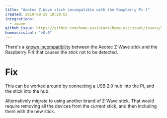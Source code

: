 ```yaml
---
title: "Aeotec Z-Wave stick incompatible with the Raspberry Pi 4"
created: 2019-08-29 18:20:03
integrations:
  - zwave
github_issue: https://github.com/home-assistant/home-assistant/issues/26270
homeassistant: ">0.0"
---
```


There's a [known incompatibility](https://www.raspberrypi.org/forums/viewtopic.php?f=28&t=245031#p1502030) between the Aeotec
Z-Wave stick and the Raspberry Pi4 that causes the stick not to be detected.

# Fix

This can be worked around by connecting a USB 2.0 hub into the Pi, and the stick into the hub.

Alternatively migrate to using another brand of Z-Wave stick. That would require removing all the devices from the current stick,
and then including them with the new stick.
